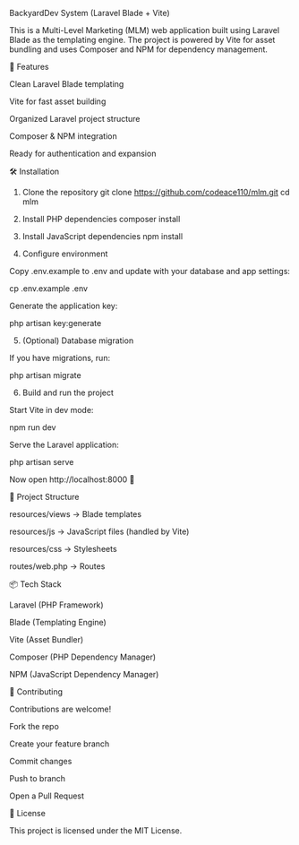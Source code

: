 BackyardDev System (Laravel Blade + Vite)

This is a Multi-Level Marketing (MLM) web application built using Laravel Blade as the templating engine. The project is powered by Vite for asset bundling and uses Composer and NPM for dependency management.

🚀 Features

Clean Laravel Blade templating

Vite for fast asset building

Organized Laravel project structure

Composer & NPM integration

Ready for authentication and expansion

🛠️ Installation
1. Clone the repository
git clone https://github.com/codeace110/mlm.git
cd mlm

2. Install PHP dependencies
composer install

3. Install JavaScript dependencies
npm install

4. Configure environment

Copy .env.example to .env and update with your database and app settings:

cp .env.example .env


Generate the application key:

php artisan key:generate

5. (Optional) Database migration

If you have migrations, run:

php artisan migrate

6. Build and run the project

Start Vite in dev mode:

npm run dev


Serve the Laravel application:

php artisan serve


Now open http://localhost:8000
 🎉

📂 Project Structure

resources/views → Blade templates

resources/js → JavaScript files (handled by Vite)

resources/css → Stylesheets

routes/web.php → Routes

📦 Tech Stack

Laravel (PHP Framework)

Blade (Templating Engine)

Vite (Asset Bundler)

Composer (PHP Dependency Manager)

NPM (JavaScript Dependency Manager)

🤝 Contributing

Contributions are welcome!

Fork the repo

Create your feature branch

Commit changes

Push to branch

Open a Pull Request

📜 License

This project is licensed under the MIT License.